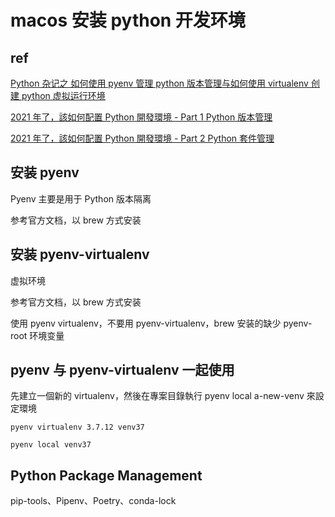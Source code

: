 # macos 安装 python 开发环境

## ref

[Python 杂记之 如何使用 pyenv 管理 python 版本管理与如何使用 virtualenv 创建 python 虚拟运行环境](https://zicowarn.github.io/2020/09/22/0809-python-hwoto-install-pyevn-virtualenv/)

[2021 年了，該如何配置 Python 開發環境 - Part 1 Python 版本管理](https://mcko.me/python-runtime-management.html)

[2021 年了，該如何配置 Python 開發環境 - Part 2 Python 套件管理](https://mcko.me/python-package-management-2021.html)

## 安装 pyenv

Pyenv 主要是用于 Python 版本隔离

参考官方文档，以 brew 方式安装

## 安装 pyenv-virtualenv

虚拟环境

参考官方文档，以 brew 方式安装

使用 pyenv virtualenv，不要用 pyenv-virtualenv，brew 安装的缺少 pyenv-root 环境变量

## pyenv 与 pyenv-virtualenv 一起使用

先建立一個新的 virtualenv，然後在專案目錄執行 pyenv local a-new-venv 來設定環境

```shell
pyenv virtualenv 3.7.12 venv37

pyenv local venv37
```

## Python Package Management

pip-tools、Pipenv、Poetry、conda-lock
